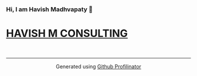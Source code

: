 

### Hi, I am Havish Madhvapaty 👋  
# **[HAVISH M CONSULTING](https://www.havishmconsulting.com/)**  

<br />

----
<div align="center">Generated using <a href="https://profilinator.rishav.dev/" target="_blank">Github Profilinator</a></div>
